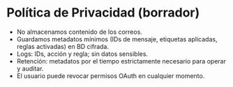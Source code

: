 # Política de Privacidad (borrador)

- No almacenamos contenido de los correos.
- Guardamos metadatos mínimos (IDs de mensaje, etiquetas aplicadas, reglas activadas) en BD cifrada.
- Logs: IDs, acción y regla; sin datos sensibles.
- Retención: metadatos por el tiempo estrictamente necesario para operar y auditar.
- El usuario puede revocar permisos OAuth en cualquier momento.
